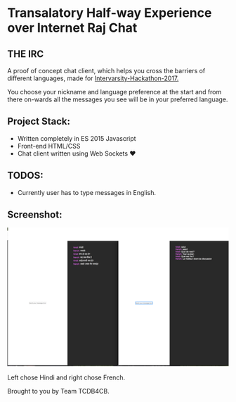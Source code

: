 # Transalatory Half-way Experience over Internet Raj Chat

## THE IRC

A proof of concept chat client, which helps you cross the barriers of different languages, made for [Intervarsity-Hackathon-2017.](https://www.facebook.com/events/765152773640478/)

You choose your nickname and language preference at the start and from there on-wards all the messages you see will be in your preferred language.

## Project Stack:

* Written completely in ES 2015 Javascript
* Front-end HTML/CSS
* Chat client written using Web Sockets :heart:

## TODOS:

* Currently user has to type messages in English.

## Screenshot:

![Screenshot of two panes of hindi and french](./screenshots/screenshot.png)

Left chose Hindi and right chose French.

Brought to you by Team TCDB4CB.
